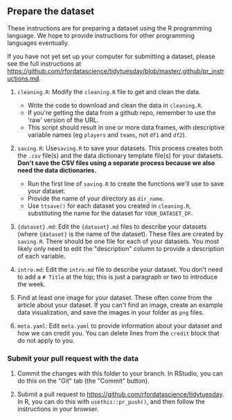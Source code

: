 ## Prepare the dataset

These instructions are for preparing a dataset using the R programming language.
We hope to provide instructions for other programming languages eventually.

If you have not yet set up your computer for submitting a dataset, please see the full instructions at <https://github.com/rfordatascience/tidytuesday/blob/master/.github/pr_instructions.md>.

1.  `cleaning.R`: Modify the `cleaning.R` file to get and clean the data.
    -   Write the code to download and clean the data in `cleaning.R`.
    -   If you're getting the data from a github repo, remember to use the 'raw' version of the URL.
    -   This script should result in one or more data.frames, with descriptive variable names (eg `players` and `teams`, not `df1` and `df2`).

2.  `saving.R`: Use`saving.R` to save your datasets. This process creates both the `.csv` file(s) and the data dictionary template file(s) for your datasets. **Don't save the CSV files using a separate process because we also need the data dictionaries.**
    -   Run the first line of `saving.R` to create the functions we'll use to save your dataset.
    -   Provide the name of your directory as `dir_name`.
    -   Use `ttsave()` for each dataset you created in `cleaning.R`, substituting the name for the dataset for `YOUR_DATASET_DF`.

3.  `{dataset}.md`: Edit the `{dataset}.md` files to describe your datasets (where `{dataset}` is the name of the dataset). These files are created by `saving.R`. There should be one file for each of your datasets. You most likely only need to edit the "description" column to provide a description of each variable.

4.  `intro.md`: Edit the `intro.md` file to describe your dataset. You don't need to add a `# Title` at the top; this is just a paragraph or two to introduce the week.

5.  Find at least one image for your dataset. These often come from the article about your dataset. If you can't find an image, create an example data visualization, and save the images in your folder as `png` files.

6.  `meta.yaml`: Edit `meta.yaml` to provide information about your dataset and how we can credit you. You can delete lines from the `credit` block that do not apply to you.

### Submit your pull request with the data

1.  Commit the changes with this folder to your branch. In RStudio, you can do this on the "Git" tab (the "Commit" button).

2.  Submit a pull request to <https://github.com/rfordatascience/tidytuesday>. In R, you can do this with `usethis::pr_push()`, and then follow the instructions in your browser.
